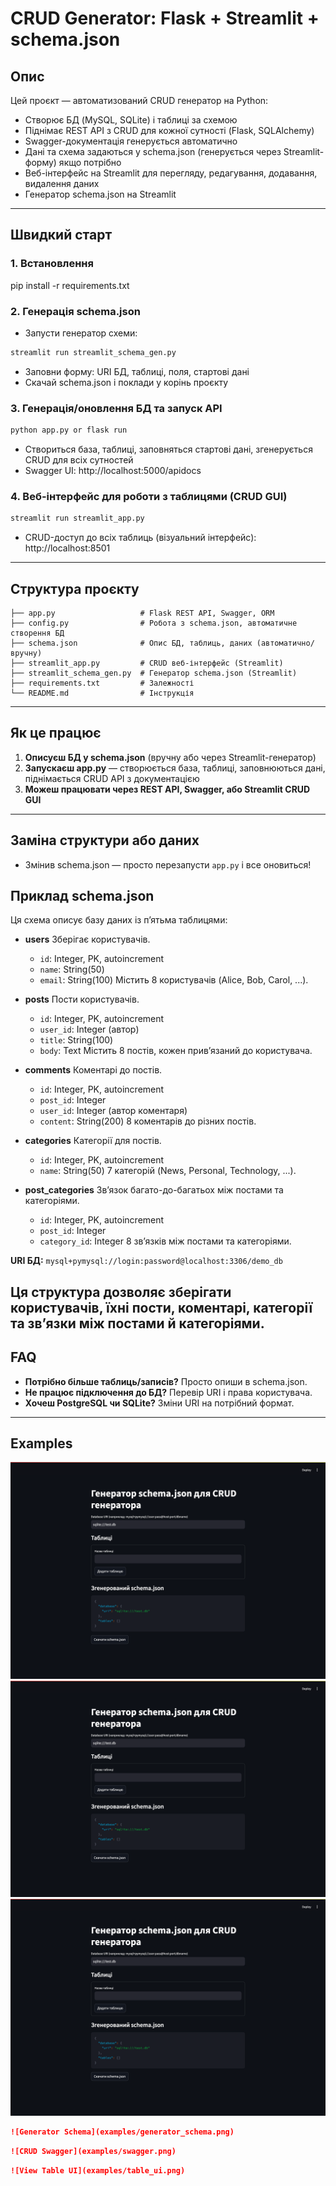 # CRUD Generator: Flask + Streamlit +  schema.json

## Опис

Цей проєкт — автоматизований CRUD генератор на Python:
- Створює БД (MySQL, SQLite) і таблиці за схемою
- Піднімає REST API з CRUD для кожної сутності (Flask, SQLAlchemy)
- Swagger-документація генерується автоматично
- Дані та схема задаються у schema.json (генерується через Streamlit-форму) якщо потрібно
- Веб-інтерфейс на Streamlit для перегляду, редагування, додавання, видалення даних
- Генератор schema.json на Streamlit

---

## Швидкий старт

### 1. Встановлення

pip install -r requirements.txt

### 2. Генерація schema.json

- Запусти генератор схеми:
```bash
streamlit run streamlit_schema_gen.py
```
- Заповни форму: URI БД, таблиці, поля, стартові дані
- Скачай schema.json і поклади у корінь проєкту

### 3. Генерація/оновлення БД та запуск API

```bash
python app.py or flask run
```

- Створиться база, таблиці, заповняться стартові дані, згенерується CRUD для всіх сутностей
- Swagger UI: http://localhost:5000/apidocs

### 4. Веб-інтерфейс для роботи з таблицями (CRUD GUI)

```bash
streamlit run streamlit_app.py
```

- CRUD-доступ до всіх таблиць (візуальний інтерфейс): http://localhost:8501

---

## Структура проєкту

```
├── app.py                   # Flask REST API, Swagger, ORM
├── config.py                # Робота з schema.json, автоматичне створення БД
├── schema.json              # Опис БД, таблиць, даних (автоматично/вручну)
├── streamlit_app.py         # CRUD веб-інтерфейс (Streamlit)
├── streamlit_schema_gen.py  # Генератор schema.json (Streamlit)
├── requirements.txt         # Залежності
└── README.md                # Інструкція
```

---

## Як це працює

1. **Описуєш БД у schema.json** (вручну або через Streamlit-генератор)
2. **Запускаєш app.py** — створюється база, таблиці, заповнюються дані, піднімається CRUD API з документацією
3. **Можеш працювати через REST API, Swagger, або Streamlit CRUD GUI**

---

## Заміна структури або даних

- Змінив schema.json — просто перезапусти `app.py` і все оновиться!
## Приклад schema.json

Ця схема описує базу даних із п’ятьма таблицями:

- **users**
  Зберігає користувачів.
  - `id`: Integer, PK, autoincrement
  - `name`: String(50)
  - `email`: String(100)
  Містить 8 користувачів (Alice, Bob, Carol, ...).

- **posts**
  Пости користувачів.
  - `id`: Integer, PK, autoincrement
  - `user_id`: Integer (автор)
  - `title`: String(100)
  - `body`: Text
  Містить 8 постів, кожен прив’язаний до користувача.

- **comments**
  Коментарі до постів.
  - `id`: Integer, PK, autoincrement
  - `post_id`: Integer
  - `user_id`: Integer (автор коментаря)
  - `content`: String(200)
  8 коментарів до різних постів.

- **categories**
  Категорії для постів.
  - `id`: Integer, PK, autoincrement
  - `name`: String(50)
  7 категорій (News, Personal, Technology, ...).

- **post_categories**
  Зв’язок багато-до-багатьох між постами та категоріями.
  - `id`: Integer, PK, autoincrement
  - `post_id`: Integer
  - `category_id`: Integer
  8 зв’язків між постами та категоріями.

**URI БД:**
`mysql+pymysql://login:password@localhost:3306/demo_db`

Ця структура дозволяє зберігати користувачів, їхні пости, коментарі, категорії та зв’язки між постами й категоріями.
---

## FAQ

- **Потрібно більше таблиць/записів?**
  Просто опиши в schema.json.
- **Не працює підключення до БД?**
  Перевір URI і права користувача.
- **Хочеш PostgreSQL чи SQLite?**
  Зміни URI на потрібний формат.

---



## Examples


![Alt text](examples/generator_schema.png?raw=true "Optional Title")
![Alt text](examples/generator_schema.png?raw=true "Optional Title")
![Alt text](examples/generator_schema.png?raw=true "Optional Title")

```markdown
![Generator Schema](examples/generator_schema.png)
```


```markdown
![CRUD Swagger](examples/swagger.png)
```

```markdown
![View Table UI](examples/table_ui.png)
```
